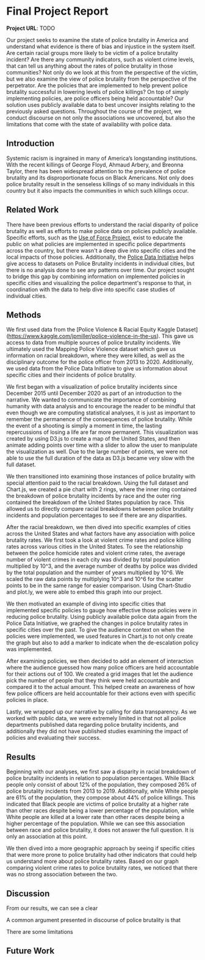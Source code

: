 # Final Project Report

**Project URL**: TODO

Our project seeks to examine the state of police brutality in America and understand what evidence is there of bias and injustice in the system itself. Are certain racial groups more likely to be victim of a police brutality incident? Are there any community indicators, such as violent crime levels, that can tell us anything about the rates of police brutality in those communities? Not only do we look at this from the perspective of the victim, but we also examine the view of police brutality from the perspective of the perpetrator. Are the policies that are implemented to help prevent police brutality successful in lowering levels of police killings? On top of simply implementing policies, are police officers being held accountable?
Our solution uses publicly available data to best uncover insights relating to the previously asked questions. Throughout the course of the project, we conduct discourse on not only the associations we uncovered, but also the limitations that come with the state of availability with police data.

## Introduction

Systemic racism is ingrained in many of America’s longstanding institutions. With the recent killings of George Floyd, Ahmaud Arbery, and Breonna Taylor, there has been widespread attention to the prevalence of police brutality and its disproportionate focus on Black Americans. Not only does police brutality result in the senseless killings of so many individuals in this country but it also impacts the communities in which such killings occur. 

## Related Work

There have been previous efforts to understand the racial disparity of police brutality as well as efforts to make police data on policies publicly available. Specific efforts, such as the [Use of Force Project](http://useofforceproject.org/#project), exist to educate the public on what policies are implemented in specific police departments across the country, but there wasn't a deep dive into specific cities and the local impacts of those policies. Additionally, the [Police Data Initiative](https://www.policedatainitiative.org/) helps give access to datasets on Police Brutality incidents in individual cities, but there is no analysis done to see any patterns over time. Our project sought to bridge this gap by combining information on implemented policies in specific cities and visualizing the police department's response to that, in coordination with the data to help dive into specific case studies of individual cities.

## Methods

We first used data from the [Police Violence & Racial Equity Kaggle Dataset] (https://www.kaggle.com/jpmiller/police-violence-in-the-us). This gave us access to data from multiple sources of police brutality incidents. We ultimately used the Mapping Police Violence dataset which gave us information on racial breakdown, where they were killed, as well as the disciplinary outcome for the police officer from 2013 to 2020. Additionally, we used data from the Police Data Initiative to give us information about specific cities and their incidents of police brutality.

We first began with a visualization of police brutality incidents since December 2015 until December 2020 as part of an introduction to the narrative. We wanted to communicate the importance of combining humanity with data analysis and to encourage the reader to be mindful that even though we are computing statistical analyses, it is just as important to remember the permanence of the consequences of police brutality. While the event of a shooting is simply a moment in time, the lasting repercussions of losing a life are far more permanent. This visualization was created by using D3.js to create a map of the United States, and then animate adding points over time with a slider to allow the user to manipulate the visualization as well. Due to the large number of points, we were not able to use the full duration of the data as D3.js became very slow with the full dataset.

We then transitioned into examining those instances of police brutality with special attention paid to the racial breakdown. Using the full dataset and Chart.js, we created a pie chart with 2 rings, where the inner ring contained the breakdown of police brutality incidents by race and the outer ring contained the breakdown of the United States population by race. This allowed us to directly compare racial breakdowns between police brutality incidents and population percentages to see if there are any disparities.

After the racial breakdown, we then dived into specific examples of cities across the United States and what factors have any association with police brutality rates. We first took a look at violent crime rates and police killing rates across various cities in the United States. To see the relationship between the police homicide rates and violent crime rates, the average number of violent crimes in each city was divided by total population multiplied by 10^3, and the average number of deaths by police was divided by the total population and the number of years multiplied by 10^6. We scaled the raw data points by multiplying 10^3 and 10^6 for the scatter points to be in the same range for easier comparison. Using Chart-Studio and plot.ly, we were able to embed this graph into our project.

We then motivated an example of diving into specific cities that implemented specific policies to gauge how effective those policies were in reducing police brutality. Using publicly available police data again from the Police Data Initiative, we graphed the changes in police brutality rates in specific cities over the past. To give the audience context on when the policies were implemented, we used features in Chart.js to not only create the graph but also to add a marker to indicate when the de-escalation policy was implemented.

After examining policies, we then decided to add an element of interaction where the audience guessed how many police officers are held accountable for their actions out of 100. We created a grid images that let the audience pick the number of people that they think were held accountable and compared it to the actual amount. This helped create an awareness of how few police officers are held accountable for their actions even with specific policies in place.

Lastly, we wrapped up our narrative by calling for data transparency. As we worked with public data, we were extremely limited in that not all police departments published data regarding police brutality incidents, and additionally they did not have published studies examining the impact of policies and evaluating their success.

## Results

Beginning with our analyses, we first saw a disparity in racial breakdown of police brutality incidents in relation to population percentages. While Black people only consist of about 12% of the population, they composed 26% of police brutality incidents from 2013 to 2019. Additionally, while White people are 61% of the population, they compose about 44% of police killings. This indicated that Black people are victims of police brutality at a higher rate than other races despite being a lower percentage of the population, while White people are killed at a lower rate than other races despite being a higher percentage of the population. While we can see this association between race and police brutality, it does not answer the full question. It is only an association at this point.

We then dived into a more geographic approach by seeing if specific cities that were more prone to police brutality had other indicators that could help us understand more about police brutality rates. Based on our graph comparing violent crime rates to police brutality rates, we noticed that there was no strong association between the two. 

## Discussion

From our results, we can see a clear 

A common argument presented in discourse of police brutality is that 

There are some limitations


## Future Work
